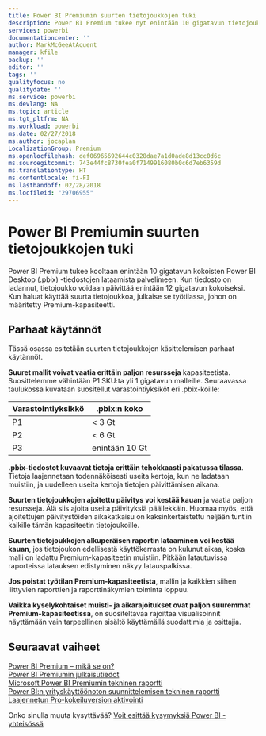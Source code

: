 ```yaml
---
title: Power BI Premiumin suurten tietojoukkojen tuki
description: Power BI Premium tukee nyt enintään 10 gigatavun tietojoukkoja.
services: powerbi
documentationcenter: ''
author: MarkMcGeeAtAquent
manager: kfile
backup: ''
editor: ''
tags: ''
qualityfocus: no
qualitydate: ''
ms.service: powerbi
ms.devlang: NA
ms.topic: article
ms.tgt_pltfrm: NA
ms.workload: powerbi
ms.date: 02/27/2018
ms.author: jocaplan
LocalizationGroup: Premium
ms.openlocfilehash: def06965692644c0328dae7a1d0ade8d13cc0d6c
ms.sourcegitcommit: 743e44fc8730fea0f7149916080b0c6d7eb6359d
ms.translationtype: HT
ms.contentlocale: fi-FI
ms.lasthandoff: 02/28/2018
ms.locfileid: "29706955"
---
```

# <a name="power-bi-premium-support-for-large-datasets"></a>Power BI Premiumin suurten tietojoukkojen tuki

Power BI Premium tukee kooltaan enintään 10 gigatavun kokoisten Power BI Desktop (.pbix) -tiedostojen lataamista palvelimeen. Kun tiedosto on ladannut, tietojoukko voidaan päivittää enintään 12 gigatavun kokoiseksi. Kun haluat käyttää suurta tietojoukkoa, julkaise se työtilassa, johon on määritetty Premium-kapasiteetti.
 
## <a name="best-practices"></a>Parhaat käytännöt

Tässä osassa esitetään suurten tietojoukkojen käsittelemisen parhaat käytännöt.

**Suuret mallit voivat vaatia erittäin paljon resursseja** kapasiteetista. Suosittelemme vähintään P1 SKU:ta yli 1 gigatavun malleille. Seuraavassa taulukossa kuvataan suositellut varastointiyksiköt eri .pbix-koille:


   |Varastointiyksikkö  |.pbix:n koko   |
   |---------|---------|
   |P1    | < 3 Gt        |
   |P2    | < 6 Gt        |
   |P3    | enintään 10 Gt   |



**.pbix-tiedostot kuvaavat tietoja erittäin tehokkaasti pakatussa tilassa**. Tietoja laajennetaan todennäköisesti useita kertoja, kun ne ladataan muistiin, ja uudelleen useita kertoja tietojen päivittämisen aikana.

**Suurten tietojoukkojen ajoitettu päivitys voi kestää kauan** ja vaatia paljon resursseja. Älä siis ajoita useita päivityksiä päällekkäin. Huomaa myös, että ajoitettujen päivitystöiden aikakatkaisu on kaksinkertaistettu neljään tuntiin kaikille tämän kapasiteetin tietojoukoille.

**Suurten tietojoukkojen alkuperäisen raportin lataaminen voi kestää kauan**, jos tietojoukon edellisestä käyttökerrasta on kulunut aikaa, koska malli on ladattu Premium-kapasiteetin muistiin. Pitkään latautuvissa raporteissa latauksen edistyminen näkyy latauspalkissa.

**Jos poistat työtilan Premium-kapasiteetista**, mallin ja kaikkien siihen liittyvien raporttien ja raporttinäkymien toiminta loppuu.

**Vaikka kyselykohtaiset muisti- ja aikarajoitukset ovat paljon suuremmat Premium-kapasiteetissa**, on suositeltavaa rajoittaa visualisoinnit näyttämään vain tarpeellinen sisältö käyttämällä suodattimia ja osittajia.

## <a name="next-steps"></a>Seuraavat vaiheet
[Power BI Premium – mikä se on?](service-premium.md)  
[Power BI Premiumin julkaisutiedot](service-premium-release-notes.md)  
[Microsoft Power BI Premiumin tekninen raportti](https://aka.ms/pbipremiumwhitepaper)  
[Power BI:n yrityskäyttöönoton suunnittelemisen tekninen raportti](https://aka.ms/pbienterprisedeploy)  
[Laajennetun Pro-kokeiluversion aktivointi](service-extended-pro-trial.md)  

Onko sinulla muuta kysyttävää? [Voit esittää kysymyksiä Power BI -yhteisössä](https://community.powerbi.com/)
